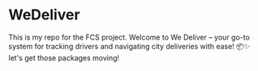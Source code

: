 # WeDeliver
This is my repo for the FCS project.
Welcome to We Deliver – your go-to system for tracking drivers and navigating city deliveries with ease! 📦✨
let's get those packages moving!
